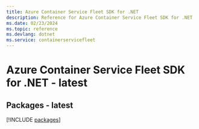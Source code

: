 ```yaml
---
title: Azure Container Service Fleet SDK for .NET
description: Reference for Azure Container Service Fleet SDK for .NET
ms.date: 02/23/2024
ms.topic: reference
ms.devlang: dotnet
ms.service: containerservicefleet
---
```

# Azure Container Service Fleet SDK for .NET - latest
## Packages - latest
[!INCLUDE [packages](container-service-fleet-index.md)]